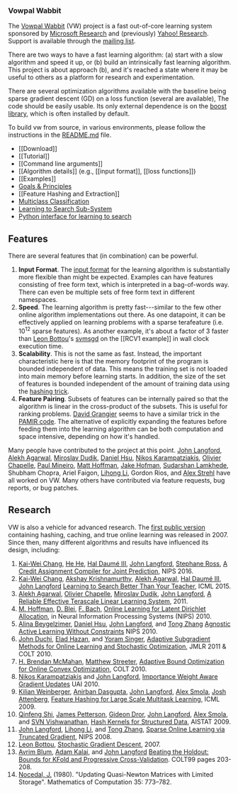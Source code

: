 <h3>Vowpal Wabbit</h3>

The <a href="http://hunch.net/~vw">Vowpal Wabbit</a> (VW) project is a fast out-of-core learning system sponsored by <a href="http://research.microsoft.com/en-us/">Microsoft Research</a> and (previously) <a href="http://research.yahoo.com/node/1914">Yahoo! Research</a>. Support is available through the <a href="https://groups.yahoo.com/neo/groups/vowpal_wabbit/info">mailing list</a>.

There are two ways to have a fast learning algorithm: (a) start with a slow algorithm and speed it up, or (b) build an intrinsically fast learning algorithm. This project is about approach (b), and it's reached a state where it may be useful to others as a platform for research and experimentation.

There are several optimization algorithms available with the baseline being sparse gradient descent (GD) on a loss function (several are available), The code should be easily usable. Its only external dependence is on the <a href="http://www.boost.org/">boost library</a>, which is often installed by default.

To build vw from source, in various environments, please follow the instructions in the <a href="https://github.com/JohnLangford/vowpal_wabbit/blob/master/README.md">README.md</a> file.

<ul>
<li>[[Download]]</li>
<li>[[Tutorial]]</li>
<li>[[Command line arguments]]</li>
<li>[[Algorithm details]] (e.g., [[input format]], [[loss functions]])</li>
<li>[[Examples]]</li>
<li><a href="Goals-%26-Principles">Goals & Principles</a></li>
<li>[[Feature Hashing and Extraction]]</li>
<li><a href="http://www.umiacs.umd.edu/~hal/tmp/multiclassVW.html">Multiclass Classification</a></li>
<li><a href="https://github.com/JohnLangford/vowpal_wabbit/wiki/Learning%20to%20Search%20Sub-System">Learning to Search Sub-System</a></li>
<li><a href="http://nbviewer.ipython.org/github/hal3/vowpal_wabbit/blob/master/python/Learning_to_Search.ipynb">Python interface for learning to search</a></li>


</ul>

<h2>Features</h2>
There are several features that (in combination) can be powerful.
<ol>
<li><strong>Input Format</strong>.  The <a href="https://github.com/JohnLangford/vowpal_wabbit/wiki/Input-format">input format</a> for the learning algorithm is substantially more flexible than might be expected.  Examples can have features consisting of free form text, which is interpreted in a bag-of-words way.  There can even be multiple sets of free form text in different namespaces.</li>
<li><strong>Speed</strong>.  The learning algorithm is pretty fast---similar to the few other online algorithm implementations out there.  As one datapoint, it can be effectively applied on learning problems with a sparse terafeature (i.e. 10<sup>12</sup> sparse features).  As another example, it's about a factor of 3 faster than <a href="http://leon.bottou.org/">Leon Bottou</a>'s <a href="http://leon.bottou.org/projects/sgd">svmsgd</a> on the [[RCV1 example]] in wall clock execution time.</li>
<li><strong>Scalability</strong>.  This is not the same as fast.  Instead, the important characteristic here is that the memory footprint of the program is bounded independent of data.  This means the training set is not loaded into main memory before learning starts.  In addition, the size of the set of features is bounded independent of the amount of training data using the <a href="http://hunch.net/~jl/projects/hash_reps/index.html">hashing trick</a>.</li>
<li><strong>Feature Pairing</strong>.  Subsets of features can be internally paired so that the algorithm is linear in the cross-product of the subsets.  This is useful for ranking problems.  <a href="http://www.idiap.ch/~grangier/">David Grangier</a> seems to have a similar trick in the <a href="http://www.idiap.ch/pamir/">PAMIR code</a>.  The alternative of explicitly expanding the features before feeding them into the learning algorithm can be both computation and space intensive, depending on how it's handled.</li>
</ol>

Many people have contributed to the project at this point.
<a href="http://hunch.net/~jl">John Langford</a>, <a href="http://www.cs.berkeley.edu/~alekh/">Alekh Agarwal</a>, <a href="http://www.cs.cmu.edu/~mdudik/">Miroslav Dudik</a>, <a href="http://cseweb.ucsd.edu/~djhsu/">Daniel Hsu</a>, <a href="http://www.cs.cornell.edu/~nk/">Nikos Karampatziakis</a>, <a href="http://research.yahoo.com/Olivier_Chapelle">Olivier Chapelle</a>, <a href="http://www.machinedlearnings.com/">Paul Mineiro</a>, <a href=http://www.cs.princeton.edu/~mdhoffma>Matt Hoffman</a>, <a href="http://jakehofman.com">Jake Hofman</a>, <a href="http://labs.yahoo.com/Sudarshan_Lamkhede">Sudarshan Lamkhede</a>, Shubham Chopra, Ariel Faigon, <a href="http://www.research.rutgers.edu/~lihong/">Lihong Li</a>, Gordon Rios, and <a href="http://paul.rutgers.edu/~strehl/">Alex Strehl</a> have all worked on VW.  Many others have contributed via feature requests, bug reports, or bug patches.

<h2>Research</h2>
VW is also a vehicle for advanced research.  The <a href="http://hunch.net/?p=309">first public version</a> containing hashing, caching, and true online learning was released in 2007.  Since then, many different algorithms and results have influenced its design, including:

1. [Kai-Wei Chang](http://kwchang.net), [He He](http://www.umiacs.umd.edu/~hhe/), [Hal Daumé III](https://www.umiacs.umd.edu/~hal/), <a href="http://hunch.net/~jl">John Langford</a>, <a href="http://www.cs.cmu.edu/~sross1/"> Stephane Ross</a>, <a href="https://arxiv.org/abs/1406.1837">A Credit Assignment Compiler for Joint Prediction</a>, NIPS 2016.
1. [Kai-Wei Chang](http://kwchang.net), [Akshay Krishnamurthy](https://people.cs.umass.edu/~akshay/), [Alekh Agarwal](http://alekhagarwal.net/), [Hal Daumé III](https://www.umiacs.umd.edu/~hal/), <a href="http://hunch.net/~jl">John Langford</a> <a href="https://arxiv.org/abs/1502.02206">Learning to Search Better Than Your Teacher</a>, ICML 2015. 
1. [Alekh Agarwal](http://alekhagarwal.net/), <a href="http://olivier.chapelle.cc/">Olivier Chapelle</a>, <a href="http://www.cs.cmu.edu/~mdudik/">Miroslav Dudik</a>, <a href="http://hunch.net/~jl">John Langford</a>, <a href="http://arxiv.org/abs/1110.4198">A Reliable Effective Terascale Linear Learning System</a>, 2011. 
2. <a href="http://www.cs.princeton.edu/~mdhoffma/">M. Hoffman</a>, <a href="http://www.cs.princeton.edu/~blei/">D. Blei</a>, <a href="http://www.di.ens.fr/~fbach/">F. Bach</a>, <a href="http://www.cs.princeton.edu/~blei/papers/HoffmanBleiBach2010b.pdf">Online Learning for Latent Dirichlet Allocation</a>, in Neural Information Processing Systems (NIPS) 2010.
3. <a href="http://hunch.net/~beygel">Alina Beygelzimer</a>, <a href="http://cseweb.ucsd.edu/~djhsu/">Daniel Hsu</a>, <a href="http://hunch.net/~jl">John Langford</a>, and <a href="http://stat.rutgers.edu/home/tzhang/">Tong Zhang</a> <a href="http://arxiv.org/abs/1006.2588">Agnostic Active Learning Without Constraints</a> NIPS 2010.
4. <a href="http://www.cs.berkeley.edu/~jduchi/">John Duchi</a>, <a href="http://ie.technion.ac.il/~ehazan/">Elad Hazan</a>, and <a href="http://www.magicbroom.info/About.html">Yoram Singer</a>, <a href="http://www.cs.berkeley.edu/~jduchi/projects/DuchiHaSi10.html">Adaptive Subgradient Methods for Online Learning and Stochastic Optimization</a>, JMLR 2011 & COLT 2010.
5. <a href="http://www.cs.cmu.edu/~mcmahan/">H. Brendan McMahan</a>, <a href="http://www.cs.cmu.edu/~matts/">Matthew Streeter</a>, <a href="http://arxiv.org/abs/1002.4908">Adaptive Bound Optimization for Online Convex Optimization</a>, COLT 2010.
6. <a href="http://www.cs.cornell.edu/~nk/">Nikos Karampatziakis</a> and <a href="http://hunch.net/~jl">John Langford</a>, <a href="http://arxiv.org/abs/1011.1576">Importance Weight Aware Gradient Updates</a> UAI 2010.
7. <a href="http://www.cse.wustl.edu/~kilian/">Kilian Weinberger</a>, <a href="http://research.yahoo.com/Anirban_Dasgupta/">Anirban Dasgupta</a>, <a href="http://hunch.net/~jl">John Langford</a>, <a href="http://alex.smola.org/">Alex Smola</a>, <a href="http://www.linkedin.com/in/joshattenberg">Josh Attenberg</a>, <a href="http://arxiv.org/pdf/0902.2206">Feature Hashing for Large Scale Multitask Learning</a>, ICML 2009.
8. <a href="http://users.cecs.anu.edu.au/~qshi/">Qinfeng Shi</a>, <a href="http://users.cecs.anu.edu.au/~jpetterson/">James Petterson</a>, <a href="http://www2.mta.ac.il/~gideon/">Gideon Dror</a>, <a href="http://hunch.net/~jl">John Langford</a>, <a href="http://alex.smola.org/">Alex Smola</a>, and <a href="http://www.stat.purdue.edu/~vishy/">SVN Vishwanathan</a>, <a href="http://hunch.net/~jl/projects/hash_reps/hash_kernels/hashkernel.pdf">Hash Kernels for Structured Data</a>, AISTAT 2009.
9. <a href="http://hunch.net/~jl">John Langford</a>, <a href="http://www.research.rutgers.edu/~lihong/">Lihong Li</a>, and <a href="http://stat.rutgers.edu/home/tzhang/">Tong Zhang</a>, <a href="http://hunch.net/~jl/projects/interactive/sparse_online/paper_sparseonline.pdf">Sparse Online Learning via Truncated Gradient</a>, NIPS 2008.
10. <a href="http://leon.bottou.org/">Leon Bottou</a>, <a href="http://leon.bottou.org/projects/sgd">Stochastic Gradient Descent</a>, 2007.
11. <a href="http://www.cs.cmu.edu/~avrim/">Avrim Blum</a>, <a href="http://www.cs.cmu.edu/~akalai/">Adam Kalai</a>, and <a href="http://hunch.net/~jl">John Langford</a> <a href="http://hunch.net/~jl/projects/prediction_bounds/progressive_validation/coltfinal.pdf">Beating the Holdout: Bounds for KFold and Progressive Cross-Validation</a>. COLT99 pages 203-208.
12. <a href="http://www.ece.northwestern.edu/faculty/Nocedal_Jorge.html">Nocedal, J.</a> (1980). "Updating Quasi-Newton Matrices with Limited Storage". Mathematics of Computation 35: 773–782.